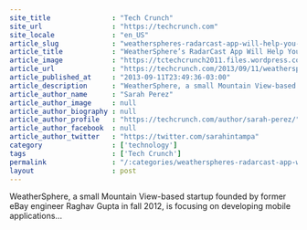 ```yaml
---
site_title               : "Tech Crunch"
site_url                 : "https://techcrunch.com"
site_locale              : "en_US"
article_slug             : "weatherspheres-radarcast-app-will-help-you-navigate-around-upcoming-storms-snow"
article_title            : "WeatherSphere’s RadarCast App Will Help You Navigate Around Upcoming Storms & Snow"
article_image            : "https://tctechcrunch2011.files.wordpress.com/2013/09/logo-weathersphere-full.png?w=267&h=59&crop=1"
article_url              : "https://techcrunch.com/2013/09/11/weatherspheres-radarcast-app-will-help-you-navigate-around-upcoming-storms-snow/"
article_published_at     : "2013-09-11T23:49:36-03:00"
article_description      : "WeatherSphere, a small Mountain View-based startup founded by former eBay engineer Raghav Gupta in fall 2012, is focusing on developing mobile applications..."
article_author_name      : "Sarah Perez"
article_author_image     : null
article_author_biography : null
article_author_profile   : "https://techcrunch.com/author/sarah-perez/"
article_author_facebook  : null
article_author_twitter   : "https://twitter.com/sarahintampa"
category                 : ['technology']
tags                     : ['Tech Crunch']
permalink                : "/:categories/weatherspheres-radarcast-app-will-help-you-navigate-around-upcoming-storms-snow/"
layout                   : post
---
```


WeatherSphere, a small Mountain View-based startup founded by former eBay engineer Raghav Gupta in fall 2012, is focusing on developing mobile applications...
